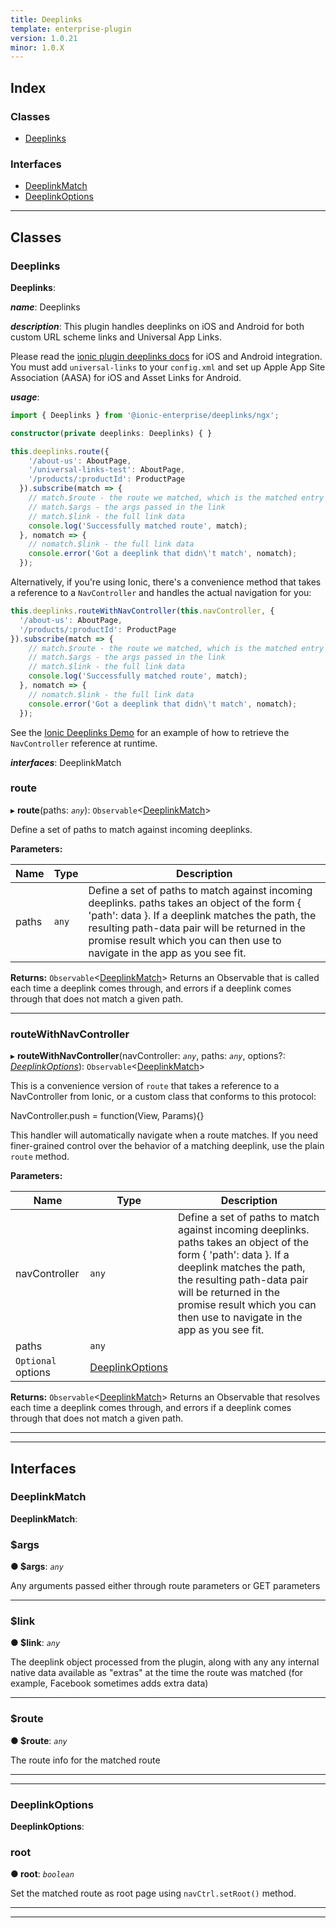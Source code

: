 ```yaml
---
title: Deeplinks
template: enterprise-plugin
version: 1.0.21
minor: 1.0.X
---
```




## Index

### Classes

* [Deeplinks](#deeplinks)

### Interfaces

* [DeeplinkMatch](#deeplinkmatch)
* [DeeplinkOptions](#deeplinkoptions)

---

## Classes

<a id="deeplinks"></a>

### Deeplinks

**Deeplinks**:

*__name__*: Deeplinks

*__description__*: This plugin handles deeplinks on iOS and Android for both custom URL scheme links and Universal App Links.

Please read the [ionic plugin deeplinks docs](https://github.com/ionic-team/ionic-plugin-deeplinks) for iOS and Android integration. You must add `universal-links` to your `config.xml` and set up Apple App Site Association (AASA) for iOS and Asset Links for Android.

*__usage__*:
 ```typescript
import { Deeplinks } from '@ionic-enterprise/deeplinks/ngx';

constructor(private deeplinks: Deeplinks) { }

this.deeplinks.route({
     '/about-us': AboutPage,
     '/universal-links-test': AboutPage,
     '/products/:productId': ProductPage
   }).subscribe(match => {
     // match.$route - the route we matched, which is the matched entry from the arguments to route()
     // match.$args - the args passed in the link
     // match.$link - the full link data
     console.log('Successfully matched route', match);
   }, nomatch => {
     // nomatch.$link - the full link data
     console.error('Got a deeplink that didn\'t match', nomatch);
   });
```

Alternatively, if you're using Ionic, there's a convenience method that takes a reference to a `NavController` and handles the actual navigation for you:

```typescript
this.deeplinks.routeWithNavController(this.navController, {
  '/about-us': AboutPage,
  '/products/:productId': ProductPage
}).subscribe(match => {
    // match.$route - the route we matched, which is the matched entry from the arguments to route()
    // match.$args - the args passed in the link
    // match.$link - the full link data
    console.log('Successfully matched route', match);
  }, nomatch => {
    // nomatch.$link - the full link data
    console.error('Got a deeplink that didn\'t match', nomatch);
  });
```

See the [Ionic Deeplinks Demo](https://github.com/ionic-team/ionic2-deeplinks-demo/blob/master/app/app.ts) for an example of how to retrieve the `NavController` reference at runtime.

*__interfaces__*: DeeplinkMatch

<a id="deeplinks.route"></a>

### route

▸ **route**(paths: *`any`*): `Observable`<[DeeplinkMatch](#deeplinkmatch)>

Define a set of paths to match against incoming deeplinks.

**Parameters:**

| Name  | Type  | Description                                                                                                                                                                                                                                                                      |
| ----- | ----- | -------------------------------------------------------------------------------------------------------------------------------------------------------------------------------------------------------------------------------------------------------------------------------- |
| paths | `any` | Define a set of paths to match against incoming deeplinks. paths takes an object of the form { 'path': data }. If a deeplink matches the path, the resulting path-data pair will be returned in the promise result which you can then use to navigate in the app as you see fit. |

**Returns:** `Observable`<[DeeplinkMatch](#deeplinkmatch)> Returns an Observable that is called each time a deeplink comes through, and errors if a deeplink comes through that does not match a given path.

___

<a id="deeplinks.routewithnavcontroller"></a>

### routeWithNavController

▸ **routeWithNavController**(navController: *`any`*, paths: *`any`*, options?: *[DeeplinkOptions](#deeplinkoptions)*): `Observable`<[DeeplinkMatch](#deeplinkmatch)>

This is a convenience version of `route` that takes a reference to a NavController from Ionic, or a custom class that conforms to this protocol:

NavController.push = function(View, Params){}

This handler will automatically navigate when a route matches. If you need finer-grained control over the behavior of a matching deeplink, use the plain `route` method.

**Parameters:**

| Name               | Type                                | Description                                                                                                                                                                                                                                                                      |
| ------------------ | ----------------------------------- | -------------------------------------------------------------------------------------------------------------------------------------------------------------------------------------------------------------------------------------------------------------------------------- |
| navController      | `any`                               | Define a set of paths to match against incoming deeplinks. paths takes an object of the form { 'path': data }. If a deeplink matches the path, the resulting path-data pair will be returned in the promise result which you can then use to navigate in the app as you see fit. |
| paths              | `any`                               |                                                                                                                                                                                                                                                                                  |
| `Optional` options | [DeeplinkOptions](#deeplinkoptions) |                                                                                                                                                                                                                                                                                  |

**Returns:** `Observable`<[DeeplinkMatch](#deeplinkmatch)> Returns an Observable that resolves each time a deeplink comes through, and errors if a deeplink comes through that does not match a given path.

___

___

## Interfaces

<a id="deeplinkmatch"></a>

### DeeplinkMatch

**DeeplinkMatch**: 

<a id="deeplinkmatch._args"></a>

### $args

**● $args**: *`any`*

Any arguments passed either through route parameters or GET parameters

___

<a id="deeplinkmatch._link"></a>

### $link

**● $link**: *`any`*

The deeplink object processed from the plugin, along with any any internal native data available as "extras" at the time the route was matched (for example, Facebook sometimes adds extra data)

___

<a id="deeplinkmatch._route"></a>

### $route

**● $route**: *`any`*

The route info for the matched route

___

___

<a id="deeplinkoptions"></a>

### DeeplinkOptions

**DeeplinkOptions**: 

<a id="deeplinkoptions.root"></a>

### root

**● root**: *`boolean`*

Set the matched route as root page using `navCtrl.setRoot()` method.

___

___


